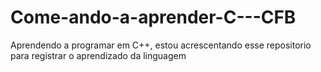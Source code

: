 # Come-ando-a-aprender-C---CFB
Aprendendo a programar em C++, estou acrescentando esse repositorio para registrar o aprendizado da linguagem
